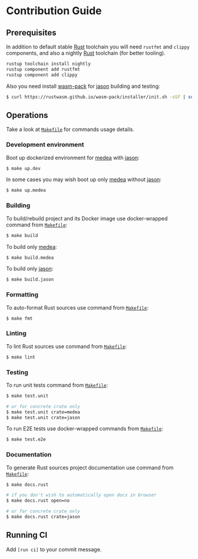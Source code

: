 Contribution Guide
===

## Prerequisites

In addition to default stable [Rust] toolchain you will need `rustfmt` and `clippy` 
components, and also a nightly [Rust] toolchain (for better tooling).
```bash
rustup toolchain install nightly
rustup component add rustfmt
rustup component add clippy
```

Also you need install [wasm-pack] for [jason] building and testing:
```bash
$ curl https://rustwasm.github.io/wasm-pack/installer/init.sh -sSf | sudo sh
```




## Operations

Take a look at [`Makefile`] for commands usage details.


### Development environment

Boot up dockerized environment for [medea] with [jason]:
```bash
$ make up.dev
```

In some cases you may wish boot up only [medea] without [jason]:
```bash
$ make up.medea
```


### Building

To build/rebuild project and its Docker image use docker-wrapped command from [`Makefile`]:
```bash
$ make build
```

To build only [medea]:
```bash
$ make build.medea
```

To build only [jason]:
```bash
$ make build.jason
```


### Formatting

To auto-format Rust sources use command from [`Makefile`]:
```bash
$ make fmt
```


### Linting

To lint Rust sources use command from [`Makefile`]:
```bash
$ make lint
```


### Testing

To run unit tests command from [`Makefile`]:
```bash
$ make test.unit

# or for concrete crate only
$ make test.unit crate=medea
$ make test.unit crate=jason
```

To run E2E tests use docker-wrapped commands from [`Makefile`]:
```bash
$ make test.e2e
```


### Documentation

To generate Rust sources project documentation use command from [`Makefile`]:
```bash
$ make docs.rust

# if you don't wish to automatically open docs in browser
$ make docs.rust open=no

# or for concrete crate only
$ make docs.rust crate=jason
```




## Running CI

Add `[run ci]` to your commit message.




[`Makefile`]: https://github.com/instrumentisto/medea/blob/master/Makefile
[jason]: https://github.com/instrumentisto/medea/tree/master/jason
[medea]: https://github.com/instrumentisto/medea
[Rust]: https://www.rust-lang.org/
[wasm-pack]: https://github.com/rustwasm/wasm-pack
